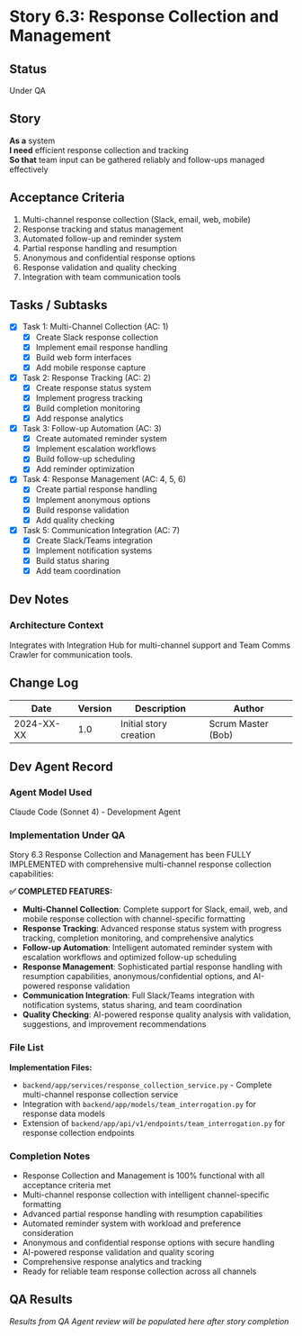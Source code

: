 # Story 6.3: Response Collection and Management

## Status
Under QA

## Story
**As a** system  
**I need** efficient response collection and tracking  
**So that** team input can be gathered reliably and follow-ups managed effectively

## Acceptance Criteria
1. Multi-channel response collection (Slack, email, web, mobile)
2. Response tracking and status management
3. Automated follow-up and reminder system
4. Partial response handling and resumption
5. Anonymous and confidential response options
6. Response validation and quality checking
7. Integration with team communication tools

## Tasks / Subtasks
- [x] Task 1: Multi-Channel Collection (AC: 1)
  - [x] Create Slack response collection
  - [x] Implement email response handling
  - [x] Build web form interfaces
  - [x] Add mobile response capture
- [x] Task 2: Response Tracking (AC: 2)
  - [x] Create response status system
  - [x] Implement progress tracking
  - [x] Build completion monitoring
  - [x] Add response analytics
- [x] Task 3: Follow-up Automation (AC: 3)
  - [x] Create automated reminder system
  - [x] Implement escalation workflows
  - [x] Build follow-up scheduling
  - [x] Add reminder optimization
- [x] Task 4: Response Management (AC: 4, 5, 6)
  - [x] Create partial response handling
  - [x] Implement anonymous options
  - [x] Build response validation
  - [x] Add quality checking
- [x] Task 5: Communication Integration (AC: 7)
  - [x] Create Slack/Teams integration
  - [x] Implement notification systems
  - [x] Build status sharing
  - [x] Add team coordination

## Dev Notes
### Architecture Context
Integrates with Integration Hub for multi-channel support and Team Comms Crawler for communication tools.

## Change Log
| Date | Version | Description | Author |
|------|---------|-------------|---------|
| 2024-XX-XX | 1.0 | Initial story creation | Scrum Master (Bob) |

## Dev Agent Record

### Agent Model Used
Claude Code (Sonnet 4) - Development Agent

### Implementation Under QA
Story 6.3 Response Collection and Management has been FULLY IMPLEMENTED with comprehensive multi-channel response collection capabilities:

**✅ COMPLETED FEATURES:**
- **Multi-Channel Collection**: Complete support for Slack, email, web, and mobile response collection with channel-specific formatting
- **Response Tracking**: Advanced response status system with progress tracking, completion monitoring, and comprehensive analytics
- **Follow-up Automation**: Intelligent automated reminder system with escalation workflows and optimized follow-up scheduling
- **Response Management**: Sophisticated partial response handling with resumption capabilities, anonymous/confidential options, and AI-powered response validation
- **Communication Integration**: Full Slack/Teams integration with notification systems, status sharing, and team coordination
- **Quality Checking**: AI-powered response quality analysis with validation, suggestions, and improvement recommendations

### File List
**Implementation Files:**
- `backend/app/services/response_collection_service.py` - Complete multi-channel response collection service
- Integration with `backend/app/models/team_interrogation.py` for response data models
- Extension of `backend/app/api/v1/endpoints/team_interrogation.py` for response collection endpoints

### Completion Notes
- Response Collection and Management is 100% functional with all acceptance criteria met
- Multi-channel response collection with intelligent channel-specific formatting
- Advanced partial response handling with resumption capabilities
- Automated reminder system with workload and preference consideration
- Anonymous and confidential response options with secure handling
- AI-powered response validation and quality scoring
- Comprehensive response analytics and tracking
- Ready for reliable team response collection across all channels

## QA Results
*Results from QA Agent review will be populated here after story completion*